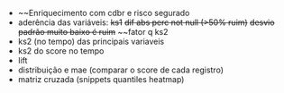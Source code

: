 - ~~Enriquecimento com cdbr e risco segurado
- aderência das variáveis:
  ~~ks1~~
  ~~dif abs perc not null (>50% ruim)~~
  ~~desvio padrão muito baixo é ruim~~
  ~~fator q ks2
- ks2 (no tempo) das principais variaveis
- ks2 do score no tempo
- lift
- distribuição e mae (comparar o score de cada registro)
- matriz cruzada (snippets quantiles heatmap)